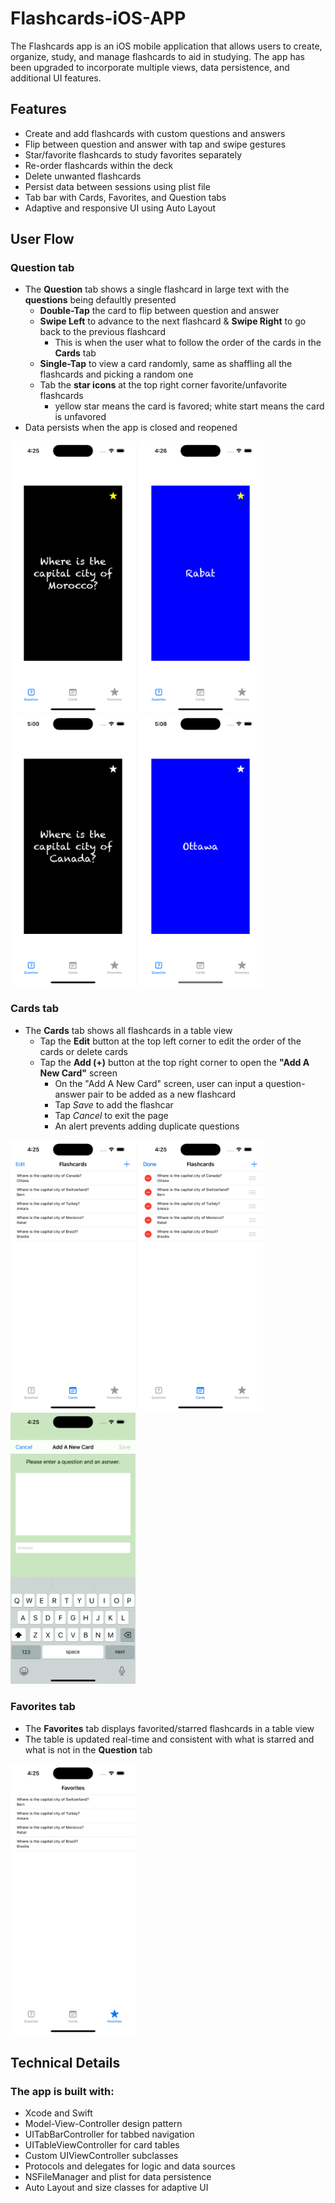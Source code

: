 # Flashcards-iOS-APP
The Flashcards app is an iOS mobile application that allows users to create, organize, study, and manage flashcards to aid in studying. The app has been upgraded to incorporate multiple views, data persistence, and additional UI features.

## Features
- Create and add flashcards with custom questions and answers
- Flip between question and answer with tap and swipe gestures
- Star/favorite flashcards to study favorites separately
- Re-order flashcards within the deck
- Delete unwanted flashcards
- Persist data between sessions using plist file
- Tab bar with Cards, Favorites, and Question tabs
- Adaptive and responsive UI using Auto Layout

## User Flow
### Question tab
- The **Question** tab shows a single flashcard in large text with the **questions** being defaultly presented
  - **Double-Tap** the card to flip between question and answer
  - **Swipe Left** to advance to the next flashcard & **Swipe Right** to go back to the previous flashcard
    - This is when the user what to follow the order of the cards in the **Cards** tab
  - **Single-Tap** to view a card randomly, same as shaffling all the flashcards and picking a random one
  - Tab the **star icons** at the top right corner favorite/unfavorite flashcards
    - yellow star means the card is favored; white start means the card is unfavored
- Data persists when the app is closed and reopened

<img src="img/Question.png" alt="screenshot" width="200"/> <img src="img/Answer.png" alt="screenshot" width="200"/>
<img src="img/Unfavored.png" alt="screenshot" width="200"/> <img src="img/unfavored_answer.png" alt="screenshot" width="200"/>

### Cards tab
- The **Cards** tab shows all flashcards in a table view
  - Tap the **Edit** button at the top left corner to edit the order of the cards or delete cards
  - Tap the **Add (+)** button at the top right corner to open the **"Add A New Card"** screen
    - On the "Add A New Card" screen, user can input a question-answer pair to be added as a new flashcard
    - Tap *Save* to add the flashcar
    - Tap *Cancel* to exit the page
    - An alert prevents adding duplicate questions

<img src="img/Cards.png" alt="screenshot" width="200"/> <img src="img/Edit.png" alt="screenshot" width="200"/> <img src="img/Add.png" alt="screenshot" width="200"/>

### Favorites tab
- The **Favorites** tab displays favorited/starred flashcards in a table view
- The table is updated real-time and consistent with what is starred and what is not in the **Question** tab

<img src="img/Favorites.png" alt="screenshot" width="200"/>

## Technical Details
### The app is built with:
- Xcode and Swift
- Model-View-Controller design pattern
- UITabBarController for tabbed navigation
- UITableViewController for card tables
- Custom UIViewController subclasses
- Protocols and delegates for logic and data sources
- NSFileManager and plist for data persistence
- Auto Layout and size classes for adaptive UI

